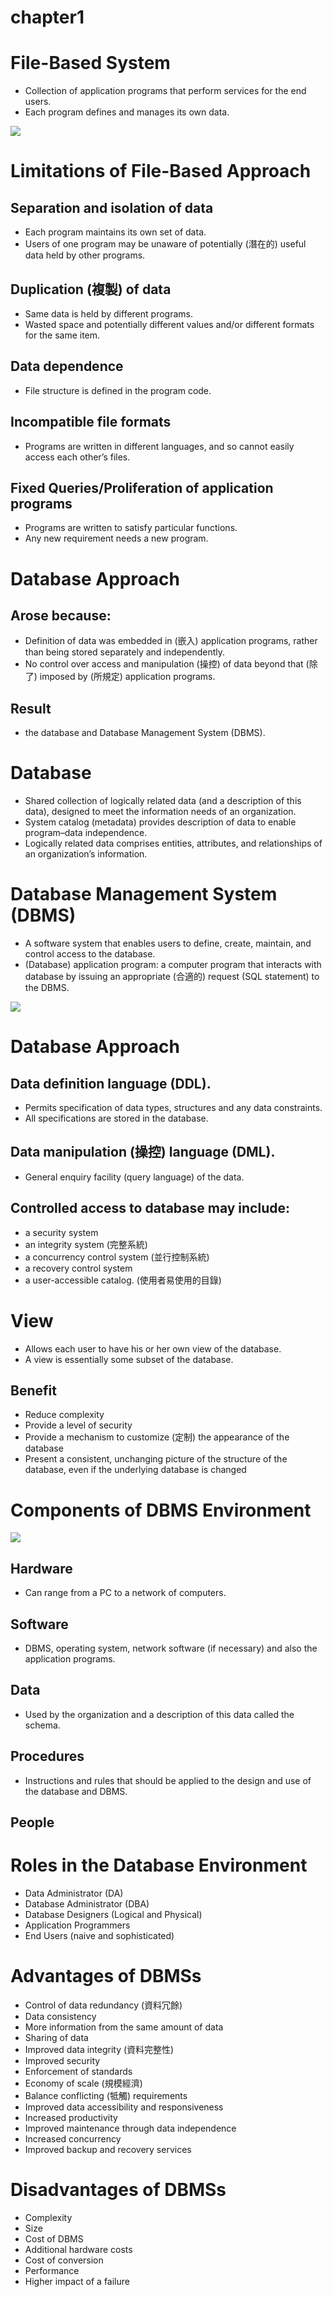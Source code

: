 # chapter1
# File-Based System
* Collection of application programs that perform services for the end users.
* Each program defines and manages its own data.

![](https://github.com/yucing/database/blob/main/picture/FBS.png)

# Limitations of File-Based Approach
## Separation and isolation of data
* Each program maintains its own set of data.
* Users of one program may be unaware of potentially (潛在的) useful data held by other programs.
## Duplication (複製) of data
* Same data is held by different programs.
* Wasted space and potentially different values and/or different formats for the same item.
## Data dependence
* File structure is defined in the program code.
## Incompatible file formats
* Programs are written in different languages, and so cannot easily access each other’s files.
## Fixed Queries/Proliferation of application programs
* Programs are written to satisfy particular functions.
* Any new requirement needs a new program.

# Database Approach
## Arose because:
* Definition of data was embedded in (嵌入) application programs, rather than being stored separately and independently.
* No control over access and manipulation (操控) of data beyond that (除了) imposed by (所規定) application programs.
## Result
* the database and Database Management System (DBMS).

# Database
* Shared collection of logically related data (and a description of this data), designed to meet the information needs of an organization.
* System catalog (metadata) provides description of data to enable program–data independence.
* Logically related data comprises entities, attributes, and relationships of an organization’s information.

# Database Management System (DBMS)
* A software system that enables users to define, create, maintain, and control access to the database.
* (Database) application program: a computer program that interacts with database by issuing an appropriate (合適的) request (SQL statement) to the DBMS.

![](https://github.com/yucing/database/blob/main/picture/DBMS.png)

# Database Approach
## Data definition language (DDL).
* Permits specification of data types, structures and any data constraints.
* All specifications are stored in the database.
## Data manipulation (操控) language (DML).
* General enquiry facility (query language) of the data.
## Controlled access to database may include:
* a security system
* an integrity system (完整系統)
* a concurrency control system (並行控制系統)
* a recovery control system
* a user-accessible catalog. (使用者易使用的目錄)

# View
* Allows each user to have his or her own view of the database.
* A view is essentially some subset of the database.
## Benefit
* Reduce complexity
* Provide a level of security
* Provide a mechanism to customize (定制) the appearance of the database
* Present a consistent, unchanging picture of the structure of the database, even if the underlying database is changed

# Components of DBMS Environment

![](https://github.com/yucing/database/blob/main/picture/DBMS2.png)

## Hardware
* Can range from a PC to a network of computers.
## Software
* DBMS, operating system, network software (if necessary) and also the application programs.
## Data
* Used by the organization and a description of this data called the schema.
## Procedures
* Instructions and rules that should be applied to the design and use of the database and DBMS.
## People

# Roles in the Database Environment
* Data Administrator (DA)
* Database Administrator (DBA)
* Database Designers (Logical and Physical)
* Application Programmers
* End Users (naive and sophisticated)

# Advantages of DBMSs
* Control of data redundancy (資料冗餘)
* Data consistency
* More information from the same amount of data
* Sharing of data
* Improved data integrity (資料完整性)
* Improved security
* Enforcement of standards
* Economy of scale (規模經濟)
* Balance conflicting (牴觸) requirements
* Improved data accessibility and responsiveness
* Increased productivity
* Improved maintenance through data independence
* Increased concurrency
* Improved backup and recovery services

# Disadvantages of DBMSs
* Complexity
* Size
* Cost of DBMS
* Additional hardware costs
* Cost of conversion
* Performance
* Higher impact of a failure